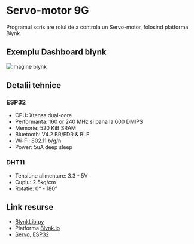 # Servo-motor 9G

Programul scris are rolul de a controla un Servo-motor, folosind platforma Blynk.

## Exemplu Dashboard blynk
![imagine blynk](https://i.imgur.com/KZD7TXB.png)

## Detalii tehnice

### ESP32
- CPU: Xtensa dual-core
- Performanta: 160 or 240 MHz si pana la 600 DMIPS
- Memorie: 520 KiB SRAM
- Bluetooth: V4.2 BR/EDR & BLE
- Wi-Fi: 802.11 b/g/n
- Power: 5uA deep sleep

### DHT11
- Tensiune alimentare: 3.3 - 5V
- Cuplu: 2.5kg/cm
- Rotatie: 0° - 180°

## Link resurse
- [BlynkLib.py](https://github.com/vshymanskyy/blynk-library-python/tree/master)
- Platforma [Blynk.io](https://blynk.io/)
- [Servo](https://www.xab3.ro/produse/servo-motor-9g), [ESP32](https://www.xab3.ro/produse/esp32-devkit-wh)